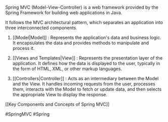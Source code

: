 Spring MVC (Model-View-Controller) is a web framework provided by the Spring Framework for building web applications in Java.

It follows the MVC architectural pattern, which separates an application into three interconnected components.

1. [[Model|Model]] : Represents the application's data and business logic. It encapsulates the data and provides methods to manipulate and process it.
    
2. [[Views and Templates|View]] : Represents the presentation layer of the application. It defines how the data is displayed to the user, typically in the form of HTML, XML, or other markup languages.
    
3. [[Controllers|Controller]] : Acts as an intermediary between the Model and the View. It handles incoming requests from the user, processes them, interacts with the Model to fetch or update data, and then selects the appropriate View to display the response.

[[Key Components and Concepts of Spring MVC]]

#SpringMVC #Spring 